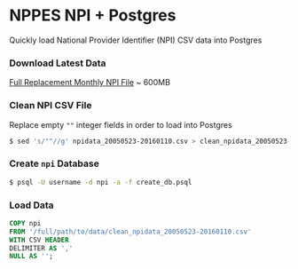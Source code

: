 # NPPES NPI + Postgres

Quickly load National Provider Identifier (NPI) CSV data into Postgres

### Download Latest Data

[Full Replacement Monthly NPI File](http://download.cms.gov/nppes/NPI_Files.html) ~ 600MB

### Clean NPI CSV File

Replace empty `""` integer fields in order to load into Postgres

```sh
$ sed 's/""//g' npidata_20050523-20160110.csv > clean_npidata_20050523-20160110.csv
```

### Create `npi` Database

```sh
$ psql -U username -d npi -a -f create_db.psql
```

### Load Data

```sql
COPY npi
FROM '/full/path/to/data/clean_npidata_20050523-20160110.csv'
WITH CSV HEADER
DELIMITER AS ','
NULL AS '';
```
